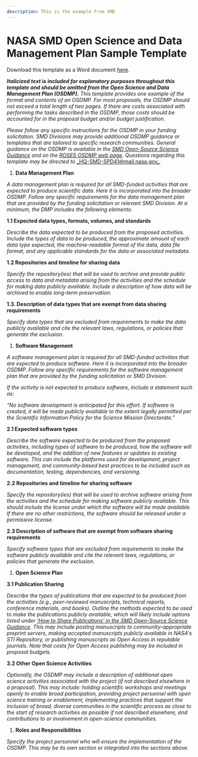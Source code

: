 ```yaml
---
description: This is the example from SMD
---
```


# NASA SMD Open Science and Data Management Plan Sample Template

Download this template as a Word document [here](https://github.com/nasa/smd-open-science-guidelines/raw/c153ac32e1e1d5298f3490526c99f4b8f4b2b882/OSS\_Guidance/SMD\_OSDMP\_sample\_template\_20230407.docx).

_**Italicized text is included for explanatory purposes throughout this template and should be omitted from the Open Science and Data Management Plan (OSDMP).** This template provides one example of the format and contents of an OSDMP. For most proposals, the OSDMP should not exceed a total length of two pages. If there are costs associated with performing the tasks described in the OSDMP, those costs should be accounted for in the proposal budget and/or budget justification._

_Please follow any specific instructions for the OSDMP in your funding solicitation. SMD Divisions may provide additional OSDMP guidance or templates that are tailored to specific research communities. General guidance on the OSDMP is available in the_ [_SMD Open-Source Science Guidance_](https://science.nasa.gov/science-red/s3fs-public/atoms/files/SMD%20Open-Source%20Science%20Guidance%20v1%2020221208.pdf) _and on the_ [_ROSES OSDMP web page_](https://science.nasa.gov/researchers/sara/faqs/OSDMP)_. Questions regarding this template may be directed to_ [_HQ-SMD-SPD41@mail.nasa.gov_](mailto:HQ-SMD-SPD41@mail.nasa.gov)_._

1. **Data Management Plan**

_A data management plan is required for all SMD-funded activities that are expected to produce scientific data. Here it is incorporated into the broader OSDMP. Follow any specific requirements for the data management plan that are provided by the funding solicitation or relevant SMD Division. At a minimum, the DMP includes the following elements:_

**1.1 Expected data types, formats, volumes, and standards**

_Describe the data expected to be produced from the proposed activities. Include the types of data to be produced, the approximate amount of each data type expected, the machine-readable format of the data, data file format, and any applicable standards for the data or associated metadata._

**1.2 Repositories and timeline for sharing data**

_Specify the repository(ies) that will be used to archive and provide public access to data and metadata arising from the activities and the schedule for making data publicly available. Include a description of how data will be archived to enable long-term preservation._

**1.3. Description of data types that are exempt from data sharing requirements**

_Specify data types that are excluded from requirements to make the data publicly available and cite the relevant laws, regulations, or policies that generate the exclusion._

1. **Software Management**

_A software management plan is required for all SMD-funded activities that are expected to produce software. Here it is incorporated into the broader OSDMP. Follow any specific requirements for the software management plan that are provided by the funding solicitation or SMD Division._

_If the activity is not expected to produce software, include a statement such as:_

_“No software development is anticipated for this effort. If software is created, it will be made publicly available to the extent legally permitted per the Scientific Information Policy for the Science Mission Directorate.”_

**2.1 Expected software types**

_Describe the software expected to be produced from the proposed activities, including types of software to be produced, how the software will be developed, and the addition of new features or updates to existing software. This can include the platforms used for development, project management, and community-based best practices to be included such as documentation, testing, dependencies, and versioning._

**2.2 Repositories and timeline for sharing software**

_Specify the repository(ies) that will be used to archive software arising from the activities and the schedule for making software publicly available. This should include the license under which the software will be made available. If there are no other restrictions, the software should be released under a permissive license._

**2.3 Description of software that are exempt from software sharing requirements**

_Specify software types that are excluded from requirements to make the software publicly available and cite the relevant laws, regulations, or policies that generate the exclusion._

1. **Open Science Plan**

**3.1 Publication Sharing**

_Describe the types of publications that are expected to be produced from the activities (e.g., peer-reviewed manuscripts, technical reports, conference materials, and books). Outline the methods expected to be used to make the publications publicly available, which will likely include options listed under_ [_‘How to Share Publications’ in the SMD Open-Source Science Guidance_](https://science.nasa.gov/science-red/s3fs-public/atoms/files/SMD%20Open-Source%20Science%20Guidance%20v1%2020221208.pdf)_. This may include posting manuscripts to community-appropriate preprint servers, making accepted manuscripts publicly available in NASA's STI Repository, or publishing manuscripts as Open Access in reputable journals. Note that costs for Open Access publishing may be included in proposal budgets._

**3.2 Other Open Science Activities**

_Optionally, the OSDMP may include a description of additional open science activities associated with the project (if not described elsewhere in a proposal). This may include: holding scientific workshops and meetings openly to enable broad participation, providing project personnel with open science training or enablement, implementing practices that support the inclusion of broad, diverse communities in the scientific process as close to the start of research activities as possible if not described elsewhere, and contributions to or involvement in open-science communities._

1. **Roles and Responsibilities**

_Specify the project personnel who will ensure the implementation of the OSDMP. This may be its own section or integrated into the sections above._
